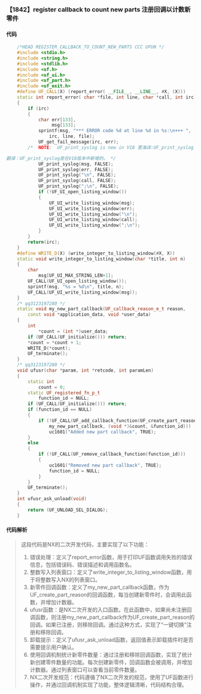### 【1842】register callback to count new parts 注册回调以计数新零件

#### 代码

```cpp
    /*HEAD REGISTER_CALLBACK_TO_COUNT_NEW_PARTS CCC UFUN */  
    #include <stdio.h>  
    #include <string.h>  
    #include <stdlib.h>  
    #include <uf.h>  
    #include <uf_ui.h>  
    #include <uf_part.h>  
    #include <uf_exit.h>  
    #define UF_CALL(X) (report_error( __FILE__, __LINE__, #X, (X)))  
    static int report_error( char *file, int line, char *call, int irc)  
    {  
        if (irc)  
        {  
            char err[133],  
                 msg[133];  
            sprintf(msg, "*** ERROR code %d at line %d in %s:\n+++ ",  
                irc, line, file);  
            UF_get_fail_message(irc, err);  
        /*  NOTE:  UF_print_syslog is new in V18 里海译:UF_print_syslog is new in V18，仅回答译文，不要废话。

翻译：UF_print_syslog是在V18版本中新增的。 */  
            UF_print_syslog(msg, FALSE);  
            UF_print_syslog(err, FALSE);  
            UF_print_syslog("\n", FALSE);  
            UF_print_syslog(call, FALSE);  
            UF_print_syslog(";\n", FALSE);  
            if (!UF_UI_open_listing_window())  
            {  
                UF_UI_write_listing_window(msg);  
                UF_UI_write_listing_window(err);  
                UF_UI_write_listing_window("\n");  
                UF_UI_write_listing_window(call);  
                UF_UI_write_listing_window(";\n");  
            }  
        }  
        return(irc);  
    }  
    #define WRITE_D(X) (write_integer_to_listing_window(#X, X))  
    static void write_integer_to_listing_window(char *title, int n)  
    {  
        char  
            msg[UF_UI_MAX_STRING_LEN+1];  
        UF_CALL(UF_UI_open_listing_window());  
        sprintf(msg, "%s = %d\n", title, n);  
        UF_CALL(UF_UI_write_listing_window(msg));  
    }  
    /* qq3123197280 */  
    static void my_new_part_callback(UF_callback_reason_e_t reason,  
        const void *application_data, void *user_data)  
    {  
        int  
            *count = (int *)user_data;  
        if (UF_CALL(UF_initialize())) return;  
        *count = *count + 1;  
        WRITE_D(*count);  
        UF_terminate();  
    }  
    /* qq3123197280 */  
    void ufusr(char *param, int *retcode, int paramLen)  
    {  
        static int  
            count = 0;  
        static UF_registered_fn_p_t  
            function_id = NULL;  
        if (UF_CALL(UF_initialize())) return;  
        if (function_id == NULL)  
        {  
            if (!UF_CALL(UF_add_callback_function(UF_create_part_reason,  
                my_new_part_callback, (void *)&count, &function_id)))  
                uc1601("Added new part callback", TRUE);  
        }  
        else  
        {  
            if (!UF_CALL(UF_remove_callback_function(function_id)))  
            {  
                uc1601("Removed new part callback", TRUE);  
                function_id = NULL;  
            }  
        }  
        UF_terminate();  
    }  
    int ufusr_ask_unload(void)  
    {  
        return (UF_UNLOAD_SEL_DIALOG);  
    }

```

#### 代码解析

> 这段代码是NX的二次开发代码，主要实现了以下功能：
>
> 1. 错误处理：定义了report_error函数，用于打印UF函数调用失败的错误信息，包括错误码、错误描述和调用函数名。
> 2. 整数写入列表窗口：定义了write_integer_to_listing_window函数，用于将整数写入NX的列表窗口。
> 3. 新零件回调函数：定义了my_new_part_callback函数，作为UF_create_part_reason的回调函数，每当创建新零件时，会调用此函数，并增加计数器。
> 4. ufusr函数：是NX二次开发的入口函数。在此函数中，如果尚未注册回调函数，则注册my_new_part_callback作为UF_create_part_reason的回调。如果已注册，则移除回调。通过这种方式，实现了“一键切换”注册和移除回调。
> 5. 卸载提示：定义了ufusr_ask_unload函数，返回值表示卸载插件时是否需要提示用户确认。
> 6. 使用回调机制统计新零件数量：通过注册和移除回调函数，实现了统计新创建零件数量的功能。每次创建新零件，回调函数会被调用，并增加计数器。通过列表窗口可以查看当前零件数量。
> 7. NX二次开发规范：代码遵循了NX二次开发的规范，使用了UF函数进行操作，并通过回调机制实现了功能，整体逻辑清晰，代码结构合理。
>
